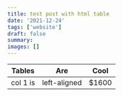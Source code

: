 ```yaml
---
title: test post with html table
date: '2021-12-24'
tags: ['website']
draft: false
summary:
images: []
---
```


<table>
<thead>
  <tr>
    <th>Tables</th>
    <th>Are</th>
    <th>Cool</th>
  </tr>
</thead>
<tbody>
  <tr>
    <td>col 1 is</td>
    <td>left-aligned</td>
    <td>$1600</td>
  </tr>
</tbody>
</table>
